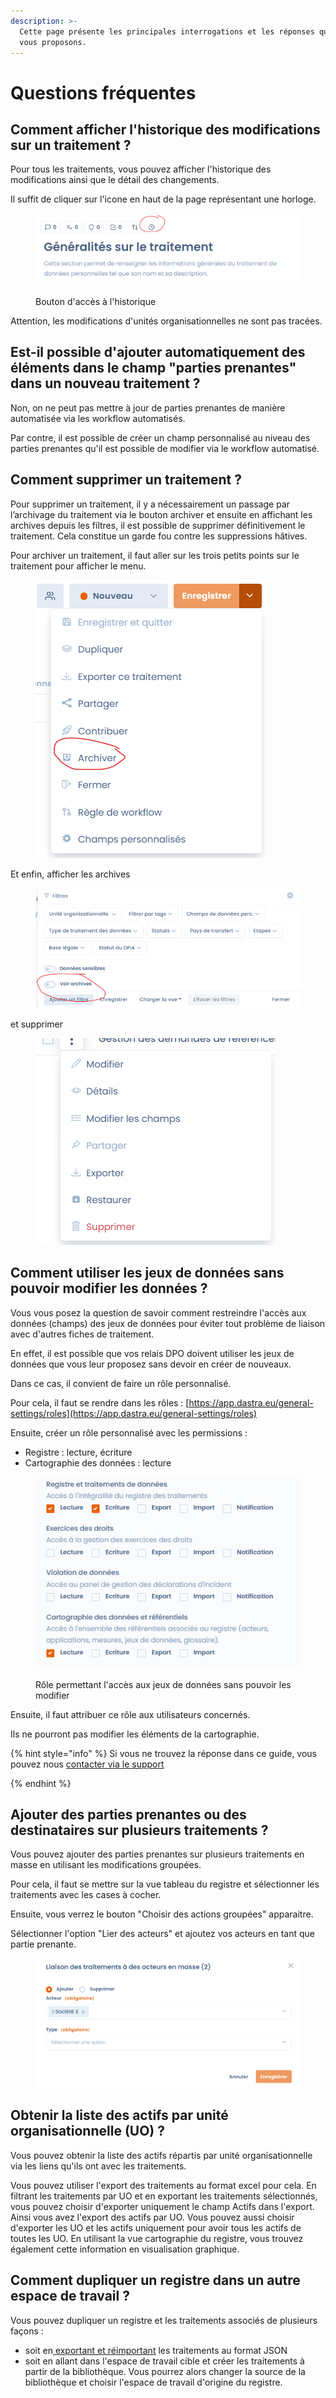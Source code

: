 ```yaml
---
description: >-
  Cette page présente les principales interrogations et les réponses que nous
  vous proposons.
---
```


# Questions fréquentes

## Comment afficher l'historique des modifications sur un traitement ?

Pour tous les traitements, vous pouvez afficher l'historique des modifications ainsi que le détail des changements.&#x20;

Il suffit de cliquer sur l'icone en haut de la page représentant une horloge.

<figure><img src="../../.gitbook/assets/image (1) (1) (3).png" alt=""><figcaption><p>Bouton d'accès à l'historique</p></figcaption></figure>

Attention, les modifications d'unités organisationnelles ne sont pas tracées.&#x20;

## Est-il possible d'ajouter automatiquement des éléments dans le champ "parties prenantes" dans un nouveau traitement ?

Non, on ne peut pas mettre à jour de parties prenantes de manière automatisée via les workflow automatisés.&#x20;

Par contre, il est possible de créer un champ personnalisé au niveau des parties prenantes qu'il est possible de modifier via le workflow automatisé.

## Comment supprimer un traitement ?

Pour supprimer un traitement, il y a nécessairement un passage par l’archivage du traitement via le bouton archiver et ensuite en affichant les archives depuis les filtres, il est possible de supprimer définitivement le traitement. Cela constitue un garde fou contre les suppressions hâtives.

Pour archiver un traitement, il faut aller sur les trois petits points sur le traitement pour afficher le menu.

<figure><img src="../../.gitbook/assets/image (1) (1) (5).png" alt=""><figcaption></figcaption></figure>

Et enfin, afficher les archives

<figure><img src="../../.gitbook/assets/image (2) (3) (2).png" alt=""><figcaption></figcaption></figure>

et supprimer&#x20;

<figure><img src="../../.gitbook/assets/image (4) (1) (1).png" alt=""><figcaption></figcaption></figure>

## Comment utiliser les jeux de données sans pouvoir modifier les données ?

Vous vous posez la question de savoir comment restreindre l'accès aux données (champs) des jeux de données pour éviter tout problème de liaison avec d'autres fiches de traitement.

En effet, il est possible que vos relais DPO doivent utiliser les jeux de données que vous leur proposez sans devoir en créer de nouveaux.&#x20;

Dans ce cas, il convient de faire un rôle personnalisé.&#x20;

Pour cela, il faut se rendre dans les rôles : [https://app.dastra.eu/general-settings/roles](https://app.dastra.eu/general-settings/roles)

Ensuite, créer un rôle personnalisé avec les permissions :&#x20;

* Registre : lecture, écriture
* Cartographie des données : lecture

<figure><img src="../../.gitbook/assets/image (2) (2) (3).png" alt=""><figcaption><p>Rôle permettant l'accès aux jeux de données sans pouvoir les modifier</p></figcaption></figure>

Ensuite, il faut attribuer ce rôle aux utilisateurs concernés.&#x20;

Ils ne pourront pas modifier les éléments de la cartographie.

{% hint style="info" %}
Si vous ne trouvez la réponse dans ce guide, vous pouvez nous [contacter via le support](../../commencer/le-support/faire-une-demande-de-support.md)


{% endhint %}

## Ajouter des parties prenantes ou des destinataires sur plusieurs traitements ?

Vous pouvez ajouter des parties prenantes sur plusieurs traitements en masse en utilisant les modifications groupées.&#x20;

Pour cela, il faut se mettre sur la vue tableau du registre et sélectionner les traitements avec les cases à cocher.&#x20;

Ensuite, vous verrez le bouton "Choisir des actions groupées" apparaitre.&#x20;

Sélectionner l'option "Lier des acteurs" et ajoutez vos acteurs en tant que partie prenante.&#x20;

<figure><img src="../../.gitbook/assets/image (17) (2).png" alt=""><figcaption></figcaption></figure>

## Obtenir la liste des actifs par unité organisationnelle (UO) ?

Vous pouvez obtenir la liste des actifs répartis par unité organisationnelle via les liens qu'ils ont avec les traitements.&#x20;

Vous pouvez utiliser l'export des traitements au format excel pour cela. En filtrant les traitements par UO et en exportant les traitements sélectionnés, vous pouvez choisir d'exporter uniquement le champ Actifs dans l'export. Ainsi vous avez l'export des actifs par UO. Vous pouvez aussi choisir d'exporter les UO et les actifs uniquement pour avoir tous les actifs de toutes les UO. En utilisant la vue cartographie du registre, vous trouvez également cette information en visualisation graphique.

## Comment dupliquer un registre dans un autre espace de travail ?

Vous pouvez dupliquer un registre et les traitements associés de plusieurs façons :&#x20;

* soit en[ exportant et réimportant](exporter-importer-le-registre.md) les traitements au format JSON
* soit en allant dans l'espace de travail cible et créer les traitements à partir de la bibliothèque. Vous pourrez alors changer la source de la bibliothèque et choisir l'espace de travail d'origine du registre.

